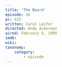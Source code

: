 ```yaml
---
title: 'The Beard'
episode: 16
pc: 615
written: Carol Leifer
directed: Andy Ackerman
aired: February 9, 1995
imdb:
wiki:
taxonomy:
    category:
        - episode
---
```

